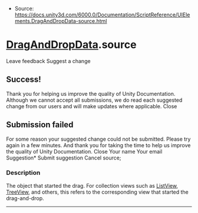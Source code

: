 * Source: https://docs.unity3d.com/6000.0/Documentation/ScriptReference/UIElements.DragAndDropData-source.html

#  [DragAndDropData](https://docs.unity3d.com/6000.0/Documentation/ScriptReference/UIElements.DragAndDropData.html).source
Leave feedback
Suggest a change
## Success!
Thank you for helping us improve the quality of Unity Documentation. Although we cannot accept all submissions, we do read each suggested change from our users and will make updates where applicable.
Close
## Submission failed
For some reason your suggested change could not be submitted. Please <a>try again</a> in a few minutes. And thank you for taking the time to help us improve the quality of Unity Documentation.
Close
Your name Your email Suggestion* Submit suggestion
Cancel
source; 
### Description
The object that started the drag. 
For collection views such as [ListView](https://docs.unity3d.com/6000.0/Documentation/ScriptReference/UIElements.ListView.html), [TreeView](https://docs.unity3d.com/6000.0/Documentation/ScriptReference/UIElements.TreeView.html), and others, this refers to the corresponding view that started the drag-and-drop. 
* * *
